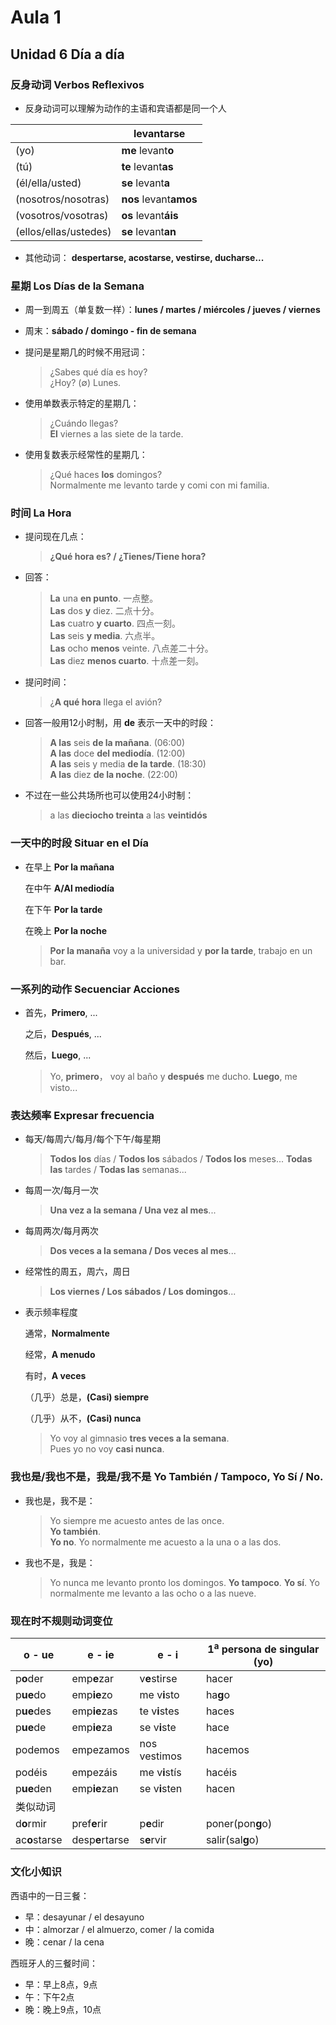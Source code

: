 # Aula 1

## Unidad 6 Día a día

### 反身动词 Verbos Reflexivos

- 反身动词可以理解为动作的主语和宾语都是同一个人

| | levantarse |
| --- | --- |
| (yo) | **me** levant**o** |
| (tú) | **te** levant**as** |
| (él/ella/usted) | **se** levant**a** |
| (nosotros/nosotras) | **nos** levant**amos** |
| (vosotros/vosotras) | **os** levant**áis** |
| (ellos/ellas/ustedes) | **se** levant**an** |

- 其他动词：
**despertarse, acostarse, vestirse, ducharse...**

### 星期 Los Días de la Semana

- 周一到周五（单复数一样）：**lunes / martes / miércoles / jueves / viernes**
- 周末：**sábado / domingo - fin de semana**

- 提问是星期几的时候不用冠词：

  > ¿Sabes qué día es hoy? <br>
  > ¿Hoy? ($\emptyset$) Lunes.

- 使用单数表示特定的星期几：

  > ¿Cuándo llegas? <br>
  > **El** viernes a las siete de la tarde.

- 使用复数表示经常性的星期几：

  > ¿Qué haces **los** domingos? <br>
  > Normalmente me levanto tarde y comi con mi familia.

### 时间 La Hora

- 提问现在几点：

  > **¿Qué hora es? / ¿Tienes/Tiene hora?**

- 回答：

  > **La** una **en punto**. 一点整。<br>
  > **Las** dos **y** diez. 二点十分。<br>
  > **Las** cuatro **y cuarto**. 四点一刻。<br>
  > **Las** seis **y media**. 六点半。<br>
  > **Las** ocho **menos** veinte. 八点差二十分。<br>
  > **Las** diez **menos cuarto**. 十点差一刻。<br>

- 提问时间：

  > ¿**A qué hora** llega el avión?

- 回答一般用12小时制，用 **de** 表示一天中的时段：

  > **A las** seis **de la mañana**. (06:00) <br>
  > **A las** doce **del mediodía**. (12:00) <br>
  > **A las** seis y media **de la tarde**. (18:30) <br>
  > **A las** diez **de la noche**. (22:00)

- 不过在一些公共场所也可以使用24小时制：

  > a las **dieciocho treinta**
  > a las **veintidós**

### 一天中的时段 Situar en el Día

- 在早上 **Por la mañana**

  在中午 **A/Al mediodía**

  在下午 **Por la tarde**

  在晚上 **Por la noche**

  > **Por la manaña** voy a la universidad y **por la tarde**, trabajo en un bar.

### 一系列的动作 Secuenciar Acciones

- 首先，**Primero**, ...

  之后，**Después**, ...

  然后，**Luego**, ...

  > Yo, **primero**， voy al baño y **después** me ducho. **Luego**, me visto...

### 表达频率 Expresar frecuencia

- 每天/每周六/每月/每个下午/每星期

  > **Todos los** días / **Todos los** sábados / **Todos los** meses...
  > **Todas las** tardes / **Todas las** semanas...

- 每周一次/每月一次

  > **Una vez a la semana / Una vez al mes**...

- 每周两次/每月两次

  > **Dos veces a la semana / Dos veces al mes**...

- 经常性的周五，周六，周日

  > **Los viernes / Los sábados / Los domingos**...

- 表示频率程度

  通常，**Normalmente**

  经常，**A menudo**

  有时，**A veces**

  （几乎）总是，**(Casi) siempre**

  （几乎）从不，**(Casi) nunca**

  > Yo voy al gimnasio **tres veces a la semana**. <br>
  > Pues yo no voy **casi nunca**.

### 我也是/我也不是，我是/我不是 Yo También / Tampoco, Yo Sí / No.

- 我也是，我不是：

  > Yo siempre me acuesto antes de las once. <br>
  > **Yo también**. <br>
  > **Yo no**. Yo normalmente me acuesto a la una o a las dos.

- 我也不是，我是：

  > Yo nunca me levanto pronto los domingos.
  > **Yo tampoco**.
  > **Yo sí**. Yo normalmente me levanto a las ocho o a las nueve.

### 现在时不规则动词变位

|o - ue| e - ie| e - i | 1<sup>a</sup> persona de singular (yo) |
|----|----|----|----|
| p**o**der | emp**e**zar | v**e**stirse| hacer |
| p**ue**do | emp**ie**zo | me v**i**sto| ha**g**o |
| p**ue**des | emp**ie**zas | te v**i**stes | haces |
| p**ue**de | emp**ie**za | se v**i**ste | hace |
| podemos | empezamos | nos vestimos| hacemos |
| podéis | empezáis | me v**i**stís | hacéis |
| p**ue**den | emp**ie**zan | se v**i**sten | hacen |
|类似动词||||
| d**o**rmir | pref**e**rir| p**e**dir | poner(pon**g**o)|
| ac**o**starse | desp**e**rtarse| s**e**rvir | salir(sal**g**o)|

### 文化小知识

西语中的一日三餐：
- 早：desayunar / el desayuno
- 中：almorzar / el almuerzo, comer / la comida
- 晚：cenar / la cena

西班牙人的三餐时间：
- 早：早上8点，9点
- 午：下午2点
- 晚：晚上9点，10点
